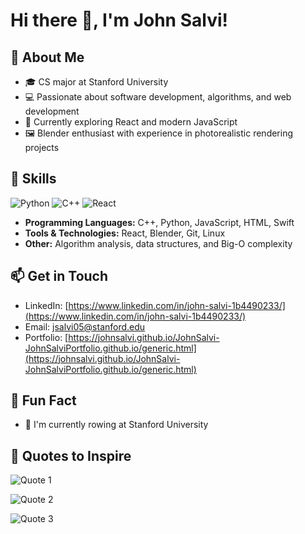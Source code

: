 # Hi there 👋, I'm John Salvi!

## 🚀 About Me
- 🎓 CS major at Stanford University  
- 💻 Passionate about software development, algorithms, and web development  
- 🌟 Currently exploring React and modern JavaScript  
- 🖼️ Blender enthusiast with experience in photorealistic rendering projects  

## 🔧 Skills  
![Python](https://img.shields.io/badge/Python-3776AB?style=for-the-badge&logo=python&logoColor=white) 
![C++](https://img.shields.io/badge/C%2B%2B-00599C?style=for-the-badge&logo=c%2B%2B&logoColor=white) 
![React](https://img.shields.io/badge/React-20232A?style=for-the-badge&logo=react&logoColor=61DAFB)

- **Programming Languages:** C++, Python, JavaScript, HTML, Swift  
- **Tools & Technologies:** React, Blender, Git, Linux  
- **Other:** Algorithm analysis, data structures, and Big-O complexity  

## 📫 Get in Touch
- LinkedIn: [https://www.linkedin.com/in/john-salvi-1b4490233/](https://www.linkedin.com/in/john-salvi-1b4490233/)  
- Email: [jsalvi05@stanford.edu](mailto:jsalvi05@stanford.edu)  
- Portfolio: [https://johnsalvi.github.io/JohnSalvi-JohnSalviPortfolio.github.io/generic.html](https://johnsalvi.github.io/JohnSalvi-JohnSalviPortfolio.github.io/generic.html)

## 🌟 Fun Fact
- 🚣 I'm currently rowing at Stanford University

## 💬 Quotes to Inspire

![Quote 1](https://quotes-github-readme.vercel.app/api?type=horizontal&theme=radical)  

![Quote 2](https://quotes-github-readme.vercel.app/api?type=horizontal&theme=gruvbox)  

![Quote 3](https://quotes-github-readme.vercel.app/api?type=horizontal&theme=tokyonight)

<!---
JohnSalvi/JohnSalvi is a ✨ special ✨ repository because its `README.md` (this file) appears on your GitHub profile.
You can click the Preview link to take a look at your changes.
--->
